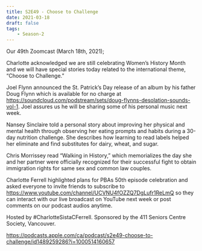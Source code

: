 ```yaml
---
title: S2E49 - Choose to Challenge
date: 2021-03-18
draft: false
tags:
    - Season-2
---
```


Our 49th Zoomcast (March 18th, 2021);

Charlotte acknowledged we are still celebrating Women’s History Month and we will have special stories today related to the international theme, “Choose to Challenge.”

Joel Flynn announced the St. Patrick’s Day release of an album by his father Doug Flynn which is available for no charge at https://soundcloud.com/podstream/sets/doug-flynns-desolation-sounds-vol-1. Joel assures us he will be sharing some of his personal music next week.

Nansey Sinclaire told a personal story about improving her physical and mental health through observing her eating prompts and habits during a 30-day nutrition challenge. She describes how learning to read labels helped her eliminate and find substitutes for dairy, wheat, and sugar.

Chris Morrissey read “Walking in History,” which memorializes the day she and her partner were officially recognized for their successful fight to obtain immigration rights for same sex and common law couples.

Charlotte Ferrell highlighted plans for PBAs 50th episode celebration and asked everyone to invite friends to subscribe to https://www.youtube.com/channel/UCVNU4fOZZQ7DgLufr1ReLmQ so they can interact with our live broadcast on YouTube next week or post comments on our podcast audios anytime.

Hosted by #CharlotteSistaCFerrell. Sponsored by the 411 Seniors Centre Society, Vancouver.

https://podcasts.apple.com/ca/podcast/s2e49-choose-to-challenge/id1489259286?i=1000514160657
